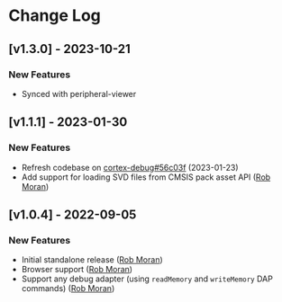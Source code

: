 # Change Log

## [v1.3.0] - 2023-10-21

### New Features

- Synced with peripheral-viewer

## [v1.1.1] - 2023-01-30

### New Features

- Refresh codebase on [cortex-debug#56c03f](https://github.com/Marus/cortex-debug/commit/056c03f01e008828e6527c571ef5c9adaf64083f) (2023-01-23)
- Add support for loading SVD files from CMSIS pack asset API ([Rob Moran](https://github.com/thegecko))

## [v1.0.4] - 2022-09-05

### New Features

- Initial standalone release ([Rob Moran](https://github.com/thegecko))
- Browser support ([Rob Moran](https://github.com/thegecko))
- Support any debug adapter (using `readMemory` and `writeMemory` DAP commands) ([Rob Moran](https://github.com/thegecko))
